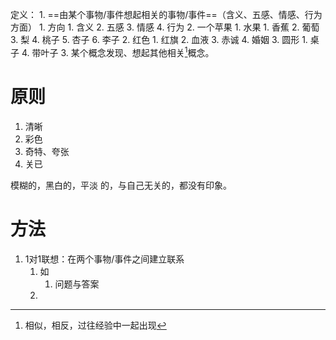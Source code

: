 定义：
	1. ==由某个事物/事件想起相关的事物/事件==（含义、五感、情感、行为方面）
		1. 方向
			1. 含义
			2. 五感
			3. 情感
			4. 行为
		2. 一个苹果
			1. 水果
				1. 香蕉
				2. 葡萄
				3. 梨
				4. 桃子
				5. 杏子
				6. 李子
			2. 红色
				1. 红旗
				2. 血液
				3. 赤诚
				4. 婚姻
			3. 圆形
				1. 桌子
			4. 带叶子
	3. 某个概念发现、想起其他相关[^1]概念。
# 原则
1. 清晰
2. 彩色
3. 奇特、夸张
4. 关已

模糊的，黑白的，平淡 的，与自己无关的，都没有印象。
# 方法
1. 1对1联想：在两个事物/事件之间建立联系
	1. 如
		1. 问题与答案
	2. 



[^1]: 相似，相反，过往经验中一起出现